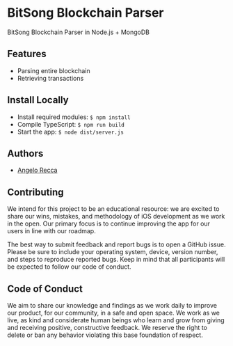 # BitSong Blockchain Parser

BitSong Blockchain Parser in Node.js + MongoDB

## Features

* Parsing entire blockchain
* Retrieving transactions

## Install Locally
* Install required modules:
  ```$ npm install```
* Compile TypeScript:
  ```$ npm run build```
* Start the app:
   ```$ node dist/server.js```

## Authors

* [Angelo Recca](https://github.com/angelorc)

## Contributing

We intend for this project to be an educational resource: we are excited to
share our wins, mistakes, and methodology of iOS development as we work
in the open. Our primary focus is to continue improving the app for our users in
line with our roadmap.

The best way to submit feedback and report bugs is to open a GitHub issue.
Please be sure to include your operating system, device, version number, and
steps to reproduce reported bugs. Keep in mind that all participants will be
expected to follow our code of conduct.

## Code of Conduct

We aim to share our knowledge and findings as we work daily to improve our
product, for our community, in a safe and open space. We work as we live, as
kind and considerate human beings who learn and grow from giving and receiving
positive, constructive feedback. We reserve the right to delete or ban any
behavior violating this base foundation of respect.